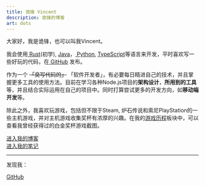 ```yaml
---
title: 诡锋 Vincent
description: 诡锋的博客
art: dots
---
```


<script setup>
const typewriterStyles = `color: deeppink; font-size: 18px;`
const typewriterStrs = [
  `我是一个<span style="${typewriterStyles}">Web全栈开发者</span>`,
  `我是一个<span style="${typewriterStyles}">主机游戏玩家</span>`,
  `我是一个<span style="${typewriterStyles}">编程爱好者</span>`,
  `我是一个<span style="${typewriterStyles}">二次元狂热者</span>`,
]
</script>

大家好，我是诡锋，也可以叫我Vincent。

<Typewriter :strings="typewriterStrs" />

我会使用<a href="https://www.rust-lang.org/zh-CN" target="_blank"><span i-devicon-rust /> Rust</a>(初学), <a href="https://www.java.com/zh-CN/" target="_blank"><span i-devicon-java /> Java</a>，<a href="https://www.python.org/" target="_blank"><span i-devicon-python /> Python</a>, <a href="https://www.typescriptlang.org/" target="_blank"><span i-devicon-typescript /> TypeScript</a>等语言来开发，平时喜欢写一些好玩的代码，在<a href="https://github.com/Vincent-the-gamer" target="_blank"><span op75 i-simple-icons-github /> GitHub</a> 发布。

作为一个 ~~「臭写代码的」~~ 「软件开发者」，有必要每日精进自己的技术，并且掌握更多工具的使用方法。目前在学习各种Node.js项目的**架构设计**，**所用到的工具**等，并且结合实际运用在自己的项目中。同时打算尝试更多的开发方向，如**移动端开发**等。

除此之外，我喜欢玩游戏，包括但不限于Steam, 炉石传说和索尼PlayStation的一些主机游戏，并对主机游戏收集奖杯有浓厚的兴趣。在我的<a href="/games" target="_blank">游戏历程</a>板块中，可以查看我曾经获得过的白金奖杯游戏截图。

<a href="./posts" font-size-18px mr-4>
  <div i-cib-micro-blog />
  进入我的博客
</a>

<a href="./notes" font-size-18px>
  <div i-material-symbols-event-note-outline />
  进入我的笔记
</a>

<div flex-auto />

---

发现我：

<p flex="~ gap-3 wrap" m-0>
  <a href="https://github.com/Vincent-the-gamer" target="_blank"><span op75 i-simple-icons-github /> GitHub</a>
</p>

<div h-1 />
